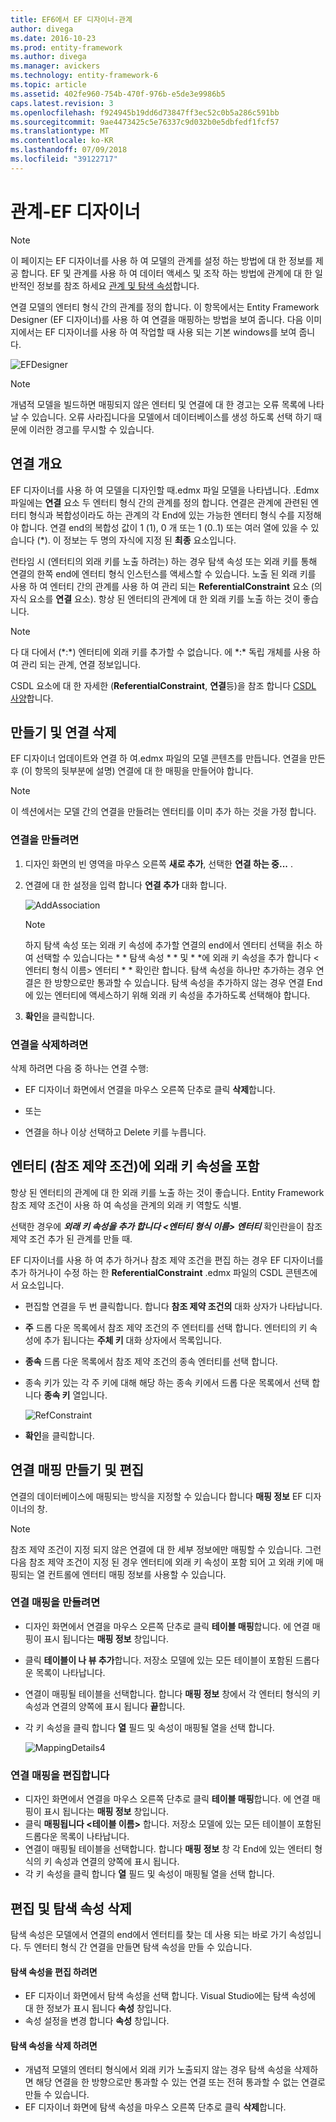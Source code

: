 ```yaml
---
title: EF6에서 EF 디자이너-관계
author: divega
ms.date: 2016-10-23
ms.prod: entity-framework
ms.author: divega
ms.manager: avickers
ms.technology: entity-framework-6
ms.topic: article
ms.assetid: 402fe960-754b-470f-976b-e5de3e9986b5
caps.latest.revision: 3
ms.openlocfilehash: f924945b19dd6d73847ff3ec52c0b5a286c591bb
ms.sourcegitcommit: 9ae4473425c5e76337c9d032b0e5dbfedf1fcf57
ms.translationtype: MT
ms.contentlocale: ko-KR
ms.lasthandoff: 07/09/2018
ms.locfileid: "39122717"
---
```

# <a name="relationships---ef-designer"></a>관계-EF 디자이너
> [!NOTE]
> 이 페이지는 EF 디자이너를 사용 하 여 모델의 관계를 설정 하는 방법에 대 한 정보를 제공 합니다. EF 및 관계를 사용 하 여 데이터 액세스 및 조작 하는 방법에 관계에 대 한 일반적인 정보를 참조 하세요 [관계 및 탐색 속성](~/ef6/fundamentals/relationships.md)합니다.

연결 모델의 엔터티 형식 간의 관계를 정의 합니다. 이 항목에서는 Entity Framework Designer (EF 디자이너)를 사용 하 여 연결을 매핑하는 방법을 보여 줍니다. 다음 이미지에서는 EF 디자이너를 사용 하 여 작업할 때 사용 되는 기본 windows를 보여 줍니다.

![EFDesigner](~/ef6/media/efdesigner.png)

> [!NOTE]
> 개념적 모델을 빌드하면 매핑되지 않은 엔터티 및 연결에 대 한 경고는 오류 목록에 나타날 수 있습니다. 오류 사라집니다을 모델에서 데이터베이스를 생성 하도록 선택 하기 때문에 이러한 경고를 무시할 수 있습니다.

## <a name="associations-overview"></a>연결 개요

EF 디자이너를 사용 하 여 모델을 디자인할 때.edmx 파일 모델을 나타냅니다. .Edmx 파일에는 **연결** 요소 두 엔터티 형식 간의 관계를 정의 합니다. 연결은 관계에 관련된 엔터티 형식과 복합성이라도 하는 관계의 각 End에 있는 가능한 엔터티 형식 수를 지정해야 합니다. 연결 end의 복합성 값이 1 (1), 0 개 또는 1 (0..1) 또는 여러 열에 있을 수 있습니다 (\*). 이 정보는 두 명의 자식에 지정 된 **최종** 요소입니다.

런타임 시 (엔터티의 외래 키를 노출 하려는) 하는 경우 탐색 속성 또는 외래 키를 통해 연결의 한쪽 end에 엔터티 형식 인스턴스를 액세스할 수 있습니다. 노출 된 외래 키를 사용 하 여 엔터티 간의 관계를 사용 하 여 관리 되는 **ReferentialConstraint** 요소 (의 자식 요소를 **연결** 요소). 항상 된 엔터티의 관계에 대 한 외래 키를 노출 하는 것이 좋습니다.

> [!NOTE]
> 다 대 다에서 (\*:\*) 엔터티에 외래 키를 추가할 수 없습니다. 에 \*:\* 독립 개체를 사용 하 여 관리 되는 관계, 연결 정보입니다.

CSDL 요소에 대 한 자세한 (**ReferentialConstraint**, **연결**등)을 참조 합니다 [CSDL 사양](~/ef6/modeling/designer/advanced/edmx/csdl-spec.md)합니다.

## <a name="create-and-delete-associations"></a>만들기 및 연결 삭제

EF 디자이너 업데이트와 연결 하 여.edmx 파일의 모델 콘텐츠를 만듭니다. 연결을 만든 후 (이 항목의 뒷부분에 설명) 연결에 대 한 매핑을 만들어야 합니다.

> [!NOTE]
> 이 섹션에서는 모델 간의 연결을 만들려는 엔터티를 이미 추가 하는 것을 가정 합니다.

### <a name="to-create-an-association"></a>연결을 만들려면

1.  디자인 화면의 빈 영역을 마우스 오른쪽 **새로 추가**, 선택한 **연결 하는 중...** .
2.  연결에 대 한 설정을 입력 합니다 **연결 추가** 대화 합니다.

    ![AddAssociation](~/ef6/media/addassociation.png)

    > [!NOTE]
    > 하지 탐색 속성 또는 외래 키 속성에 추가할 연결의 end에서 엔터티 선택을 취소 하 여 선택할 수 있습니다는 * * 탐색 속성 * * 및 * *에 외래 키 속성을 추가 합니다 &lt;엔터티 형식 이름&gt; 엔터티 * * 확인란 합니다. 탐색 속성을 하나만 추가하는 경우 연결은 한 방향으로만 통과할 수 있습니다. 탐색 속성을 추가하지 않는 경우 연결 End에 있는 엔터티에 액세스하기 위해 외래 키 속성을 추가하도록 선택해야 합니다.
    
3.  **확인**을 클릭합니다.

### <a name="to-delete-an-association"></a>연결을 삭제하려면

삭제 하려면 다음 중 하나는 연결 수행:

-   EF 디자이너 화면에서 연결을 마우스 오른쪽 단추로 클릭 **삭제**합니다.

- 또는

-   연결을 하나 이상 선택하고 Delete 키를 누릅니다.

## <a name="include-foreign-key-properties-in-your-entities-referential-constraints"></a>엔터티 (참조 제약 조건)에 외래 키 속성을 포함

항상 된 엔터티의 관계에 대 한 외래 키를 노출 하는 것이 좋습니다. Entity Framework 참조 제약 조건이 사용 하 여 속성을 관계의 외래 키 역할도 식별.

선택한 경우에 ***외래 키 속성을 추가 합니다 &lt;엔터티 형식 이름&gt; 엔터티*** 확인란을이 참조 제약 조건 추가 된 관계를 만들 때.

EF 디자이너를 사용 하 여 추가 하거나 참조 제약 조건을 편집 하는 경우 EF 디자이너를 추가 하거나이 수정 하는 한 **ReferentialConstraint** .edmx 파일의 CSDL 콘텐츠에서 요소입니다.

-   편집할 연결을 두 번 클릭합니다.
    합니다 **참조 제약 조건의** 대화 상자가 나타납니다.
-   **주** 드롭 다운 목록에서 참조 제약 조건의 주 엔터티를 선택 합니다.
    엔터티의 키 속성에 추가 됩니다는 **주체 키** 대화 상자에서 목록입니다.
-   **종속** 드롭 다운 목록에서 참조 제약 조건의 종속 엔터티를 선택 합니다.
-   종속 키가 있는 각 주 키에 대해 해당 하는 종속 키에서 드롭 다운 목록에서 선택 합니다 **종속 키** 열입니다.

    ![RefConstraint](~/ef6/media/refconstraint.png)

-   **확인**을 클릭합니다.

## <a name="create-and-edit-association-mappings"></a>연결 매핑 만들기 및 편집

연결의 데이터베이스에 매핑되는 방식을 지정할 수 있습니다 합니다 **매핑 정보** EF 디자이너의 창.

> [!NOTE]
> 참조 제약 조건이 지정 되지 않은 연결에 대 한 세부 정보에만 매핑할 수 있습니다. 그런 다음 참조 제약 조건이 지정 된 경우 엔터티에 외래 키 속성이 포함 되어 고 외래 키에 매핑되는 열 컨트롤에 엔터티 매핑 정보를 사용할 수 있습니다.

### <a name="create-an-association-mapping"></a>연결 매핑을 만들려면

-   디자인 화면에서 연결을 마우스 오른쪽 단추로 클릭 **테이블 매핑**합니다.
    에 연결 매핑이 표시 됩니다는 **매핑 정보** 창입니다.
-   클릭 **테이블이 나 뷰 추가**합니다.
    저장소 모델에 있는 모든 테이블이 포함된 드롭다운 목록이 나타납니다.
-   연결이 매핑될 테이블을 선택합니다.
    합니다 **매핑 정보** 창에서 각 엔터티 형식의 키 속성과 연결의 양쪽에 표시 됩니다 **끝**합니다.
-   각 키 속성을 클릭 합니다 **열** 필드 및 속성이 매핑될 열을 선택 합니다.

    ![MappingDetails4](~/ef6/media/mappingdetails4.png)

### <a name="edit-an-association-mapping"></a>연결 매핑을 편집합니다

-   디자인 화면에서 연결을 마우스 오른쪽 단추로 클릭 **테이블 매핑**합니다.
    에 연결 매핑이 표시 됩니다는 **매핑 정보** 창입니다.
-   클릭 **매핑됩니다 &lt;테이블 이름&gt;** 합니다.
    저장소 모델에 있는 모든 테이블이 포함된 드롭다운 목록이 나타납니다.
-   연결이 매핑될 테이블을 선택합니다.
    합니다 **매핑 정보** 창 각 End에 있는 엔터티 형식의 키 속성과 연결의 양쪽에 표시 됩니다.
-   각 키 속성을 클릭 합니다 **열** 필드 및 속성이 매핑될 열을 선택 합니다.

## <a name="edit-and-delete-navigation-properties"></a>편집 및 탐색 속성 삭제

탐색 속성은 모델에서 연결의 end에서 엔터티를 찾는 데 사용 되는 바로 가기 속성입니다. 두 엔터티 형식 간 연결을 만들면 탐색 속성을 만들 수 있습니다.

#### <a name="to-edit-navigation-properties"></a>탐색 속성을 편집 하려면

-   EF 디자이너 화면에서 탐색 속성을 선택 합니다.
    Visual Studio에는 탐색 속성에 대 한 정보가 표시 됩니다 **속성** 창입니다.
-   속성 설정을 변경 합니다 **속성** 창입니다.

#### <a name="to-delete-navigation-properties"></a>탐색 속성을 삭제 하려면

-   개념적 모델의 엔터티 형식에서 외래 키가 노출되지 않는 경우 탐색 속성을 삭제하면 해당 연결을 한 방향으로만 통과할 수 있는 연결 또는 전혀 통과할 수 없는 연결로 만들 수 있습니다.
-   EF 디자이너 화면에 탐색 속성을 마우스 오른쪽 단추로 클릭 **삭제**합니다.

